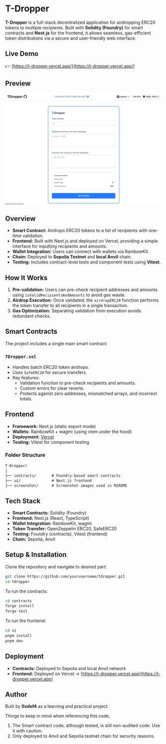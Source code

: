 # T-Dropper

**T-Dropper** is a full-stack decentralized application for airdropping ERC20 tokens to multiple recipients. Built with **Solidity (Foundry)** for smart contracts and **Next.js** for the frontend, it allows seamless, gas-efficient token distributions via a secure and user-friendly web interface.

## Live Demo

👉 [https://t-dropper.vercel.app/](https://t-dropper.vercel.app/)

## Preview

![T-Dropper Screenshot](./screenshot/TDropper.png)

## Overview

- **Smart Contract:** Airdrops ERC20 tokens to a list of recipients with one-time validation.
- **Frontend:** Built with Next.js and deployed on Vercel, providing a simple interface for inputting recipients and amounts.
- **Wallet Integration:** Users can connect with wallets via RainbowKit.
- **Chain:** Deployed to **Sepolia Testnet** and **local Anvil** chain.
- **Testing:** Includes contract-level tests and component tests using **Vitest**.

## How It Works

1. **Pre-validation:** Users can pre-check recipient addresses and amounts using `isValidRecipientsAndAmounts` to avoid gas waste.
2. **Airdrop Execution:** Once validated, the `airdropERC20` function performs the token transfer to all recipients in a single transaction.
3. **Gas Optimization:** Separating validation from execution avoids redundant checks.

## Smart Contracts

The project includes a single main smart contract:

### `TDropper.sol`

- Handles batch ERC20 token airdrops.
- Uses `SafeERC20` for secure transfers.
- Key features:
  - Validation function to pre-check recipients and amounts.
  - Custom errors for clear reverts.
  - Protects against zero addresses, mismatched arrays, and incorrect totals.

## Frontend

- **Framework:** Next.js (static export mode)
- **Wallets:** RainbowKit + wagmi (using viem under the hood)
- **Deployment:** [Vercel](https://vercel.com/)
- **Testing:** Vitest for component testing

### Folder Structure

```
T-Dropper/
│
├── contracts/       # Foundry-based smart contracts
├── ui/              # Next.js frontend
├── screenshot/      # Screenshot images used in README
```

## Tech Stack

- **Smart Contracts:** Solidity (Foundry)
- **Frontend:** Next.js (React, TypeScript)
- **Wallet Integration:** RainbowKit, wagmi
- **Token Transfer:** OpenZeppelin ERC20, SafeERC20
- **Testing:** Foundry (contracts), Vitest (frontend)
- **Chain:** Sepolia, Anvil

## Setup & Installation

Clone the repository and navigate to desired part:

```bash
git clone https://github.com/yourusername/tdropper.git
cd tdropper
```

To run the contracts:

```bash
cd contracts
forge install
forge test
```

To run the frontend:

```bash
cd ui
pnpm install
pnpm dev
```

## Deployment

- **Contracts:** Deployed to Sepolia and local Anvil network
- **Frontend:** Deployed on Vercel → [https://t-dropper.vercel.app](https://t-dropper.vercel.app)

## Author

Built by **0xdef4** as a learning and practical project.

Things to keep in mind when referencing this code,

1. The Smart contract code, although tested, is still non-audited code. Use it with caution.
2. Only deployed to Anvil and Sepolia testnet chain for security reasons.
